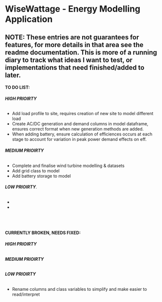 # WiseWattage - Energy Modelling Application

## **NOTE:** These entries are not guarantees for features, for more details in that area see the readme documentation. This is more of a running diary to track what ideas I want to test, or implementations that need finished/added to later. 


#### **TO DO LIST:**
###### **HIGH PRIOIRTY**
- Add load profile to site, requires creation of new site to model different load
- Create AC/DC generation and demand columns in model dataframe, ensures correct format when new generation 
methods are added.
- When adding battery, ensure calculation of efficiences occurs at each stage to account for variation in peak power demand effects on eff.


###### **MEDIUM PRIOIRTY**
- Complete and finalise wind turbine modelling & datasets
- Add grid class to model
- Add battery storage to model

###### **LOW PRIOIRTY**.
- 
-


<br><br>

#### **CURRENTLY BROKEN, NEEDS FIXED:**
###### **HIGH PRIOIRTY**


###### **MEDIUM PRIOIRTY**


###### **LOW PRIOIRTY**
- Rename columns and class variables to simplify and make easier to read/interpret
